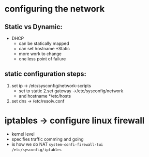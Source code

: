 # configuring the network
## Static vs Dynamic:
* DHCP
	* can be statically mapped
	* can set hostname
*Static
	* more work to change
	* one less point of failure
## static configuration steps:
1. set ip -> /etc/sysconfig/network-scripts
	* set to static
2.set gateway ->/etc/sysconfig/network
	* and hostname
	*/etc/hosts
3. set dns -> /etc/resolv.conf

# iptables -> configure linux firewall
- kernel level
- specifies traffic comming and going
- is how we do NAT
```system-confi-firewall-tui``` <br />
```/etc/sysconfig/iptables``` <br />